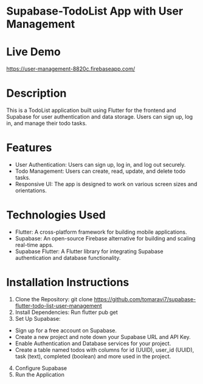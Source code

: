 # Supabase-TodoList App with User Management
# Live Demo
https://user-management-8820c.firebaseapp.com/
# Description
This is a TodoList application built using Flutter for the frontend and Supabase for user authentication and data storage. Users can sign up, log in, and manage their todo tasks.
# Features
- User Authentication: Users can sign up, log in, and log out securely.
- Todo Management: Users can create, read, update, and delete todo tasks.
- Responsive UI: The app is designed to work on various screen sizes and orientations.
# Technologies Used
- Flutter: A cross-platform framework for building mobile applications.
- Supabase: An open-source Firebase alternative for building and scaling real-time apps.
- Supabase Flutter: A Flutter library for integrating Supabase authentication and database functionality.
# Installation Instructions
1. Clone the Repository:
   git clone https://github.com/tomaravi7/supabase-flutter-todo-list-user-management
2. Install Dependencies:
   Run flutter pub get
3. Set Up Supabase:
  - Sign up for a free account on Supabase.
  - Create a new project and note down your Supabase URL and API Key.
  - Enable Authentication and Database services for your project.
  - Create a table named todos with columns for id (UUID), user_id (UUID), task (text), completed (boolean) and more used in the project.
4. Configure Supabase
5. Run the Application
